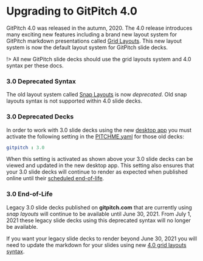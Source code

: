 # Upgrading to GitPitch 4.0

GitPitch 4.0 was released in the autumn, 2020. The 4.0 release introduces many exciting new features including a brand new layout system for GitPitch markdown presentations called [Grid Layouts](/grid-layouts/README.md). This new layout system is now the default layout system for GitPitch slide decks.

!> All new GitPitch slide decks should use the grid layouts system and 4.0 syntax per these docs.

### 3.0 Deprecated Syntax

The old layout system called [Snap Layouts](/auxiliary/snap-layouts.md) is now *deprecated*. Old snap layouts syntax is not supported within 4.0 slide decks.

### 3.0 Deprecated Decks

In order to work with 3.0 slide decks using the new [desktop app](/desktop/README.md) you must activate the following setting in the [PITCHME.yaml](/conventions/pitchme-yaml.md) for those old decks:

```yaml
gitpitch : 3.0
```

When this setting is activated as shown above your 3.0 slide decks can be viewed and updated in the new desktop app. This setting also ensures that your 3.0 slide decks will continue to render as expected when published online until their [scheduled end-of-life](#end-of-life-30).

### 3.0 End-of-Life

Legacy 3.0 slide decks published on **gitpitch.com** that are currently using *snap layouts* will continue to be available until June 30, 2021. From July 1, 2021 these legacy slide decks using this deprecated syntax will no longer be available.

If you want your legacy slide decks to render beyond June 30, 2021 you will need to update the markdown for your slides using new [4.0 grid layouts syntax](/grid-layouts/).
